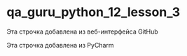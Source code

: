 # qa_guru_python_12_lesson_3

Эта строчка добавлена из веб-интерфейса GitHub

Эта строчка добавлена из PyCharm
